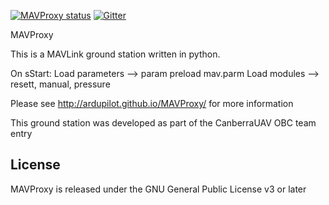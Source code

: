 [![MAVProxy status](https://ci.appveyor.com/api/projects/status/github/Ardupilot/MAVProxy?branch=master&svg=true)]( https://ci.appveyor.com/project/tridge/MAVProxy/history)
[![Gitter](https://badges.gitter.im/Join%20Chat.svg)](https://gitter.im/ArduPilot/MAVProxy?utm_source=badge&utm_medium=badge&utm_campaign=pr-badge&utm_content=badge)

MAVProxy

This is a MAVLink ground station written in python. 

On sStart: 
Load parameters --> param preload mav.parm
Load modules --> resett, manual, pressure

Please see http://ardupilot.github.io/MAVProxy/ for more information

This ground station was developed as part of the CanberraUAV OBC team
entry

License
-------

MAVProxy is released under the GNU General Public License v3 or later


